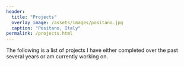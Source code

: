 ```yaml
---
header:
  title: "Projects"
  overlay_image: /assets/images/positano.jpg
  caption: "Positano, Italy"
permalink: /projects.html
---
```

The following is a list of projects I have either completed over the past several years or am currently working on.
